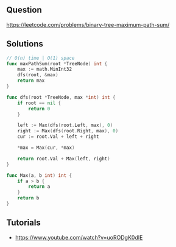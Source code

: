 ## Question

https://leetcode.com/problems/binary-tree-maximum-path-sum/

## Solutions

```go
// O(n) time | O(1) space
func maxPathSum(root *TreeNode) int {
	max := math.MinInt32
	dfs(root, &max)
	return max
}

func dfs(root *TreeNode, max *int) int {
	if root == nil {
		return 0
	}

	left := Max(dfs(root.Left, max), 0)
	right := Max(dfs(root.Right, max), 0)
	cur := root.Val + left + right

	*max = Max(cur, *max)

	return root.Val + Max(left, right)
}

func Max(a, b int) int {
	if a > b {
		return a
	}
	return b
}
```

## Tutorials

- https://www.youtube.com/watch?v=uoRODgK0dIE
